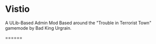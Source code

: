 Vistio
======

A ULib-Based Admin Mod
Based around the "Trouble in Terrorist Town" gamemode by Bad King Urgrain.


======
